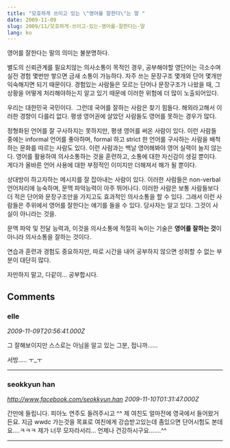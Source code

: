 ```yaml
---
title: "모호하게 쓰이고 있는 \"영어를 잘한다\"는 말 "
date: 2009-11-09
slug: 2009/11/모호하게-쓰이고-있는-영어를-잘한다는-말
lang: ko
---
```


영어를 잘한다는 말의 의미는 불분명하다.

별도의 신뢰관계를 필요치않는 의사소통이 목적인 경우, 공부해야할 영단어는 극소수며 실전 경험 몇번만 쌓으면 금새 소통이 가능하다. 자주 쓰는 문장구조 몇개와 단어 몇개만 익숙해지면 되기 때문이다. 경험있는 사람들은 모르는 단어나 문장구조가 나왔을 때, 그 상황을 어떻게 처리해야하는지 알고 있기 때문에 이러한 위험에 더 많이 노출되어있다.

우리는 대한민국 국민이다.  그런데 국어를 잘하는 사람은 찾기 힘들다. 해외라고해서 이러한 경향이 다를리 없다. 평생 영어권에 살았던 사람들도 영어를 못하는 경우가 많다.

정형화된 언어를 잘 구사하지는 못하지만, 평생 영어를 써온 사람이 있다. 이런 사람들 중에는 informal 언어를 좋아하며, formal 하고 strict 한 언어를 구사하는 사람을 배척하는 문화를 따르는 사람도 있다. 이런 사람과는 백날 영어해봐야 영어 실력이 늘지 않는다. 영어를 활용하여 의사소통하는 것을 훈련하고, 소통에 대한 자신감이 생길 뿐이다. 게다가 올바른 언어 사용에 대한 부정적인 이미지만 더해져서 해가 될 뿐이다.

상대방이 하고자하는 메시지를 잘 잡아내는 사람이 있다. 이러한 사람들은 non-verbal 언어처리에 능숙하며, 문맥 파악능력이 아주 뛰어나다. 이러한 사람은 보통 사람들보다 더 적은 단어와 문장구조만을 가지고도 효과적인 의사소통을 할 수 있다. 그래서 이런 사람들은 주위에서 영어를 잘한다는 얘기를 들을 수 있다. 당사자는 알고 있다. 그것이 사실이 아니라는 것을.

문맥 파악 및 전달 능력과, 이것을 의사소통에 적절히 녹이는 기술은 **영어를 잘하는 것**이 아니라 의사소통을 잘하는 것이다.

연습과 훈련과 경험도 중요하지만, 따로 시간을 내어 공부하지 않으면 성취할 수 없는 부분이 대단히 많다.

자만하지 말고, 다같이... 공부합시다.

## Comments

### elle
*2009-11-09T20:56:41.000Z*

그 잘해보이지만 스스로는 아님을 알고 있는 그분,
접니까......

서방..... ㅜ_ㅜ

---

### seokkyun han
*http://www.facebook.com/seokkyun.han*
*2009-11-10T01:31:47.000Z*

간만에 들립니다. 
피아노 연주도 들려주시고 ^^ 
제 여친도 얼마전에 영국에서 들어왔거든요. 지금 wwdc 가는것을 목표로 여친에게 강습받고있는데
좀있으면 단어시험도 본데요....ㅋㅋㅋ 제가 너무 모자라서리...
언제나 건강하시구요.......^^

---

